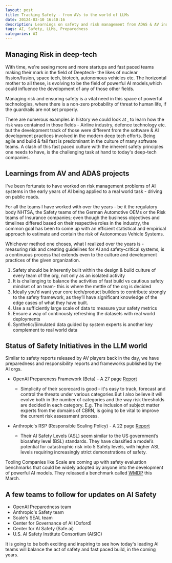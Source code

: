 ```yaml
---
layout: post
title: Tracking Safety - from AVs to the world of LLMs 
date: 20124-03-10 16:40:16
description: Learnings on safety and risk management from ADAS & AV industry, and an analysis of what's happening with LLMs 
tags: AI, Safety, LLMs, Preparedness
categories: AI 
---
```


## Managing Risk in deep-tech  

With time, we're seeing more and more startups and fast paced teams making their mark in the field of Deeptech- the likes of nuclear fission/fusion, space tech, biotech, autonomous vehicles etc. The horizontal mother to all these, is evolving to be the field of powerful AI models,which could influence the development of any of those other fields. 

Managing risk and ensuring safety is a vital need in this space of powerful technologies, where there is a non-zero probability of threat to human life, if the guardrails are not set properly. 

There are numerous examples in history we could look at , to learn how the risk was contained in those fields -  Airline industry, defence technology etc. but the development track of those were different from the software & AI development practices involved in the modern deep tech efforts. Being agile and build & fail fast is predominant in the culture of many software teams. A clash of this fast paced culture with the inherent safety principles one needs to have, is the challenging task at hand to today's deep-tech companies. 

## Learnings from AV and ADAS projects 

I've been fortunate to have worked on risk management problems of AI systems in the early years of AI being applied to a real world task - driving on public roads. 

For all the teams I have worked with over the years - be it the regulatory body NHTSA, the Safety teams of the German Automotive OEMs or the Risk teams of Insurance companies; even though the business objectives and timelines differed based on their respective roles in the industry, the common goal has been to come up with an efficient statistical and empirical approach to estimate and contain the risk of Autonomous Vehicle Systems. 

Whichever method one choses, what I realized over the years is - measuring risk and creating guidelines for AI and safety-critical systems, is a continuous process that extends even to the culture and development practices of the given organization. 

1. Safety should be inherently built within the design & build culture of every team of the org, not only as an isolated activity 
1. It is challenging to balance the activities of fast build vs cautious safety mindset of an team- this is where the mettle of the org is decided 
1. Ideally you’d want your core tech/product builders to contribute strongly to the safety framework, as they’ll have significant knowledge of the edge cases of what they have built. 
1. Use a sufficiently large scale of data to measure your safety metrics
1. Ensure a way of continously refreshing the datasets with real world deployments 
1. Synthetic/Simulated data guided by system experts is another key complement to real world data 


## Status of Safety Initiatives in the LLM world 

Similar to safety reports released by AV players back in the day, we have preparedness and responsibility reports and frameworks published by the AI orgs. 
- OpenAI Prepareness Framework (Beta) - A 27 page [Report](https://cdn.openai.com/openai-preparedness-framework-beta.pdf)  
  - Simplicity of their scorecard is good - it's easy to track, forecast and control the threats under various categories.But I also believe it will evolve both in the number of categories and the way risk thresholds are decided in each category. E.g. The inclusion of subject matter experts from the domains of CBRN, is going to be vital to improve the current risk assessment process. 

- Anthropic's RSP (Responsible Scaling Policy) - A 22 page [Report](https://www-cdn.anthropic.com/1adf000c8f675958c2ee23805d91aaade1cd4613/responsible-scaling-policy.pdf) 
  - Their AI Safety Levels (ASL) seem similar to the US government’s biosafety level (BSL) standards. They have classified a model’s potential for catastrophic risk into 5 Safety levels, with higher ASL levels requiring increasingly strict demonstrations of safety. 

Tooling Companies like Scale are coming up with safety evaluation benchmarks that could be widely adopted by anyone into the development of powerful AI models. They released a benchmark called [WMDP](https://scale.com/blog/measuring-mitigating-risk-wmdp) this March.


## A few teams to follow for updates on AI Safety 

- OpenAI Preparedness team 
- Anthropic's Safety team
- Scale's SEAL team 
- Center for Governance of AI (Oxford)
- Center for AI Safety (Safe.ai)
- U.S. AI Safety Institute Consortium (AISIC)

It is going to be both exciting and inspiring to see how today's leading AI teams will balance the act of safety and fast paced build, in the coming years.  